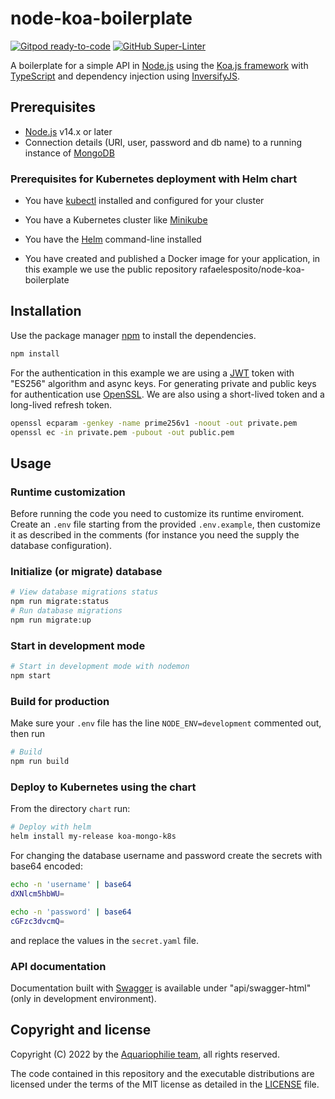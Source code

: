 # node-koa-boilerplate

[![Gitpod ready-to-code](https://img.shields.io/badge/Gitpod-ready--to--code-908a85?logo=gitpod)](https://gitpod.io/#https://github.com/aquariophilie/node-koa-boilerplate)
[![GitHub Super-Linter](https://github.com/aquariophilie/node-koa-boilerplate/workflows/Lint%20Code%20Base/badge.svg)](https://github.com/marketplace/actions/super-linter)

A boilerplate for a simple API in [Node.js](https://nodejs.org/) using the [Koa.js framework](https://koajs.com/) with [TypeScript](https://www.typescriptlang.org/) and dependency injection using [InversifyJS](https://inversify.io/).

## Prerequisites

* [Node.js](https://nodejs.org/) v14.x or later
* Connection details (URI, user, password and db name) to a running instance of [MongoDB](https://www.mongodb.com/)

### Prerequisites for Kubernetes deployment with Helm chart

* You have [kubectl](https://kubernetes.io/docs/tasks/tools/) installed and configured for your cluster

* You have a Kubernetes cluster like [Minikube](https://kubernetes.io/docs/setup/minikube/)

* You have the [Helm](https://helm.sh/docs/intro/install/) command-line installed

* You have created and published a Docker image for your application, in this example we use the public repository rafaelesposito/node-koa-boilerplate

## Installation

Use the package manager [npm](https://www.npmjs.com/) to install the dependencies.

```bash
npm install
```

For the authentication in this example we are using a [JWT](https://jwt.io/) token with "ES256" algorithm and async keys.
For generating private and public keys for authentication use [OpenSSL](https://www.openssl.org/).
We are also using a short-lived token and a long-lived refresh token.

```bash
openssl ecparam -genkey -name prime256v1 -noout -out private.pem
openssl ec -in private.pem -pubout -out public.pem
```

## Usage

### Runtime customization

Before running the code you need to customize its runtime enviroment.
Create an `.env` file starting from the provided `.env.example`, then customize it as described in the comments
(for instance you need the supply the database configuration).

### Initialize (or migrate) database

```bash
# View database migrations status
npm run migrate:status
# Run database migrations
npm run migrate:up
```

### Start in development mode

```bash
# Start in development mode with nodemon
npm start
```

### Build for production

Make sure your `.env` file has the line `NODE_ENV=development` commented out, then run

```bash
# Build
npm run build
```

### Deploy to Kubernetes using the chart

From the directory `chart` run:

```bash
# Deploy with helm
helm install my-release koa-mongo-k8s
```

For changing the database username and password create the secrets with base64 encoded:

```bash
echo -n 'username' | base64
dXNlcm5hbWU=

echo -n 'password' | base64
cGFzc3dvcmQ=
```

and replace the values in the `secret.yaml` file.

### API documentation

Documentation built with [Swagger](https://swagger.io/) is available under "api/swagger-html" (only in development environment).

## Copyright and license

Copyright (C) 2022 by the [Aquariophilie team](https://github.com/aquariophilie), all rights reserved.

The code contained in this repository and the executable distributions are licensed under the terms of the MIT license as detailed in the [LICENSE](LICENSE) file.

<!-- EOF -->
